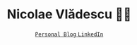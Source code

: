 <div id= "header" align="center">
    <h1>Nicolae Vlădescu 👨‍💻</h1>
    <div id="badges" align="center">
        <a href="https://nicolaevladescu.com/">
            <code>Personal Blog</code>
        </a>
        <a href="https://www.linkedin.com/in/nicolaevladescu/">
            <code>LinkedIn</code>
        </a>
    </div>
</div>
